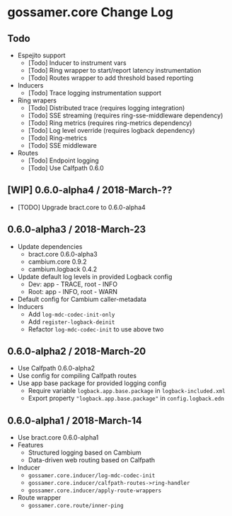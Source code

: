 # gossamer.core Change Log

## Todo

- Espejito support
  - [Todo] Inducer to instrument vars
  - [Todo] Ring wrapper to start/report latency instrumentation
  - [Todo] Routes wrapper to add threshold based reporting
- Inducers
  - [Todo] Trace logging instrumentation support
- Ring wrapers
  - [Todo] Distributed trace (requires logging integration)
  - [Todo] SSE streaming (requires ring-sse-middleware dependency)
  - [Todo] Ring metrics  (requires ring-metrics dependency)
  - [Todo] Log level override (requires logback dependency)
  - [Todo] Ring-metrics
  - [Todo] SSE middleware
- Routes
  - [Todo] Endpoint logging
  - [Todo] Use Calfpath 0.6.0


## [WIP] 0.6.0-alpha4 / 2018-March-??

- [TODO] Upgrade bract.core to 0.6.0-alpha4


## 0.6.0-alpha3 / 2018-March-23

- Update dependencies
  - bract.core 0.6.0-alpha3
  - cambium.core 0.9.2
  - cambium.logback 0.4.2
- Update default log levels in provided Logback config
  - Dev:  app - TRACE, root - INFO
  - Root: app - INFO,  root - WARN
- Default config for Cambium caller-metadata
- Inducers
  - Add `log-mdc-codec-init-only`
  - Add `register-logback-deinit`
  - Refactor `log-mdc-codec-init` to use above two


## 0.6.0-alpha2 / 2018-March-20

- Use Calfpath 0.6.0-alpha2
- Use config for compiling Calfpath routes
- Use app base package for provided logging config
  - Require variable `logback.app.base.package` in `logback-included.xml`
  - Export property `"logback.app.base.package"` in `config.logback.edn`


## 0.6.0-alpha1 / 2018-March-14

- Use bract.core 0.6.0-alpha1
- Features
  - Structured logging based on Cambium
  - Data-driven web routing based on Calfpath
- Inducer
  - `gossamer.core.inducer/log-mdc-codec-init`
  - `gossamer.core.inducer/calfpath-routes->ring-handler`
  - `gossamer.core.inducer/apply-route-wrappers`
- Route wrapper
  - `gossamer.core.route/inner-ping`
